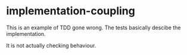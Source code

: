 # implementation-coupling

This is an example of TDD gone wrong. The tests basically descibe the implementation.

It is not actually checking behaviour.